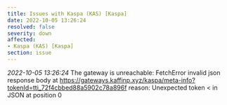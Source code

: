 ```yaml
---
title: Issues with Kaspa (KAS) [Kaspa]
date: 2022-10-05 13:26:24
resolved: false
severity: down
affected:
- Kaspa (KAS) [Kaspa]
section: issue
---
```


*2022-10-05 13:26:24* The gateway is unreachable: FetchError invalid json response body at https://gateways.kaffinp.xyz/kaspa/meta-info?tokenId=tti_72f4cbbed88a5902c78a896f reason: Unexpected token < in JSON at position 0